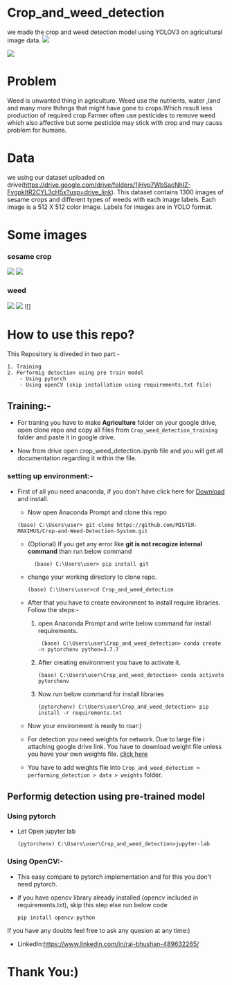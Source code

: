 # Crop_and_weed_detection
we made the crop and weed detection model using YOLOV3 on agricultural image data.
![](https://drive.google.com/file/d/1J0_rPmBUj4x43K2fhDBeokrQsqRu3Dgr/view?usp=sharing)



![](https://drive.google.com/file/d/16VkLCaXFBddDFD7cuPd7r4APucocYkJr/view?usp=sharing)

# Problem
Weed is unwanted thing in agriculture. Weed use the nutrients, water ,land and many more thihngs that might have gone to crops.Which result less production of required crop.Farmer often use pesticides to remove weed which also affective but some pesticide may stick with crop and may causs problem for humans.

# Data
we using our dataset uploaded on drive(https://drive.google.com/drive/folders/1jHvp7WbSacNhIZ-FvgpkItR2CYL3cH5x?usp=drive_link).
This dataset contains 1300 images of sesame crops and different types of weeds with each image labels.
Each image is a 512 X 512 color image. Labels for images are in YOLO format.

# Some images
### sesame crop
![](https://drive.google.com/file/d/1HzZIsYmUynDG7K5F1mNGJCrc2twIumZ6/view?usp=sharing)
![](https://drive.google.com/file/d/1WXy9xeVml0hSh2ccH-O7rWzhlrAAKv97/view?usp=sharing)

### weed
![](https://drive.google.com/file/d/14oxWjjK7vkM1v0HVAFBhMOGYE_M8nETL/view?usp=sharing)
![](https://drive.google.com/file/d/1vALdljxgFEKZ6muhVUx7VOAQDehSoVi4/view?usp=sharing)
![]


  
  # How to use this repo?

  This Repository is diveded in two part:-

    1. Training 
    2. Performig detection using pre train model
        - Using pytorch
        - Using openCV (skip installation using requirements.txt file)


## Training:-
 
 * For traning you have to make **Agriculture** folder on your google drive, open clone repo and copy all files from `Crop_weed_detection_training` folder and paste it in google drive.

 * Now from drive open crop_weed_detection.ipynb file and you will get all documentation regarding it within the file.


### setting up environment:-

 * First of all you need anaconda, if you don't have click here for [Download](https://www.anaconda.com/products/individual) and install.

    * Now open Anaconda Prompt and clone this repo
   ```
   (base) C:\Users\user> git clone https://github.com/MISTER-MAXIMUS/Crop-and-Weed-Detection-System.git
    ```  
     - (Optional) If you get any error like **git is not recogize internal command** than run below command
          ```
            (base) C:\Users\user> pip install git
          ``` 
      
    * change your working directory to clone repo.
      ```
      (base) C:\Users\user>cd Crop_and_weed_detection
      ```
    * After that you have to create environment to install require libraries. Follow the steps:-
       1. open Anaconda Prompt and write below command for install requirements.
           ```
            (base) C:\Users\user\Crop_and_weed_detection> conda create -n pytorchenv python=3.7.7
           ```
      2. After creating environment you have to activate it.
          ```
          (base) C:\Users\user\Crop_and_weed_detection> conda activate pytorchenv
         ```
      3.  Now run below command for install libraries
          ```
          (pytorchenv) C:\Users\user\Crop_and_weed_detection> pip install -r requirements.txt 
          ```
   * Now your environment is ready to roar:)
   
   * For detection you need weights for network. Due to large file i attaching google drive link. You have to download weight file unless you have your own weights file. [click here](https://drive.google.com/open?id=1-Aam2D-fqnwecbeHwa4rtzxtNjwcDkP6)

   
   * You have to add weights flie into `Crop_and_weed_detection > performing_detection > data > weights` folder.

## Performig detection using pre-trained model
### Using pytorch
   * Let Open jupyter lab

      ```
     (pytorchenv) C:\Users\user\Crop_and_weed_detection>jupyter-lab
     ```
 




### Using OpenCV:-

  * This easy compare to pytorch implementation and for this you don't need pytorch.

  * if you have opencv library already installed (opencv included in requirements.txt), skip this step else run below code
    ```
    pip install opencv-python
    ```
  
 
If you have any doubts feel free to ask any quesion at any time:)  
  * LinkedIn:https://www.linkedin.com/in/raj-bhushan-489632265/  
 # Thank You:) 




  




